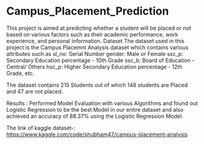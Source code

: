 # Campus_Placement_Prediction
This project is aimed at predicting whether a student will be placed or not based on various factors such as their academic performance, work experience, and personal information. 
Dataset The dataset used in this project is the Campus Placemnt Analysis dataset which contains various attributes such as sl_no: Serial Number
gender: Male or Female
ssc_p: Secondary Education percentage - 10th Grade
ssc_b: Board of Education - Central/ Others
hsc_p: Higher Secondary Education percentage - 12th Grade, etc. 

The dataset contains 215 Students out of which 148 students are Placed and 47 are not placed.

Results : Performed Model Evaluation with various Algorithms and found out Logistic Regression to be the best Model in our entire dataset and also achieved an accuracy of 88.37% using the Logistic Regression Model.

The link of kaggle dataset-: https://www.kaggle.com/code/shubham47/campus-placement-analysis


